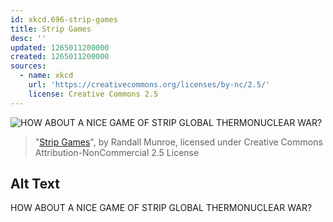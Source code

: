 ```yaml
---
id: xkcd.696-strip-games
title: Strip Games
desc: ''
updated: 1265011200000
created: 1265011200000
sources:
  - name: xkcd
    url: 'https://creativecommons.org/licenses/by-nc/2.5/'
    license: Creative Commons 2.5
---
```

![HOW ABOUT A NICE GAME OF STRIP GLOBAL THERMONUCLEAR WAR?](https://imgs.xkcd.com/comics/strip_games.png)
> "[Strip Games](https://xkcd.com/696/)", by Randall Munroe, licensed under Creative Commons Attribution-NonCommercial 2.5 License

## Alt Text
HOW ABOUT A NICE GAME OF STRIP GLOBAL THERMONUCLEAR WAR?
